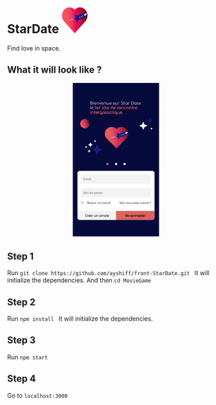 # StarDate <img src="/src/icons/logo.png" alt="logo" width="60px" height="60px">

Find love in space.

## What it will look like ?

<p align="center">
<img src="./reference/ScreenShot.jpg"
width="200px">
</p>

## Step 1
Run ```git clone https://github.com/ayshiff/front-StarDate.git ```
It will initialize the dependencies.
And then ```cd MovieGame ```

## Step 2
Run ```npm install ```
It will initialize the dependencies.

## Step 3
Run ``` npm start ```

## Step 4
Go to ```localhost:3000```
